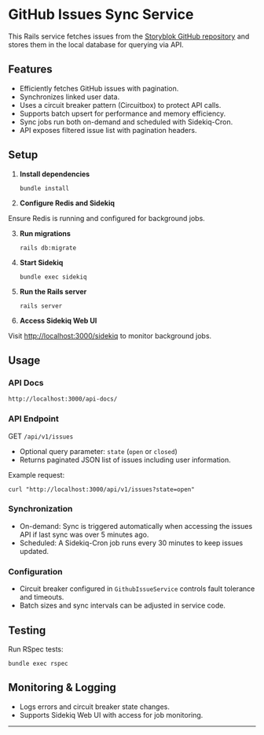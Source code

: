 # GitHub Issues Sync Service

This Rails service fetches issues from the [Storyblok GitHub repository](https://github.com/storyblok/storyblok/issues) and stores them in the local database for querying via API.

## Features

- Efficiently fetches GitHub issues with pagination.
- Synchronizes linked user data.
- Uses a circuit breaker pattern (Circuitbox) to protect API calls.
- Supports batch upsert for performance and memory efficiency.
- Sync jobs run both on-demand and scheduled with Sidekiq-Cron.
- API exposes filtered issue list with pagination headers.

## Setup

1. **Install dependencies**

    `bundle install`

2. **Configure Redis and Sidekiq**

Ensure Redis is running and configured for background jobs.

3. **Run migrations**

    `rails db:migrate`

4. **Start Sidekiq**

     `bundle exec sidekiq`


5. **Run the Rails server**

    `rails server`

7. **Access Sidekiq Web UI**

Visit [http://localhost:3000/sidekiq](http://localhost:3000/sidekiq) to monitor background jobs.

## Usage

### API Docs

    http://localhost:3000/api-docs/

### API Endpoint

GET `/api/v1/issues`

- Optional query parameter: `state` (`open` or `closed`)
- Returns paginated JSON list of issues including user information.

Example request:


    curl "http://localhost:3000/api/v1/issues?state=open"


### Synchronization

- On-demand: Sync is triggered automatically when accessing the issues API if last sync was over 5 minutes ago.
- Scheduled: A Sidekiq-Cron job runs every 30 minutes to keep issues updated.

### Configuration

- Circuit breaker configured in `GithubIssueService` controls fault tolerance and timeouts.
- Batch sizes and sync intervals can be adjusted in service code.

## Testing

Run RSpec tests:

    bundle exec rspec

## Monitoring & Logging

- Logs errors and circuit breaker state changes.
- Supports Sidekiq Web UI with access for job monitoring.

---
